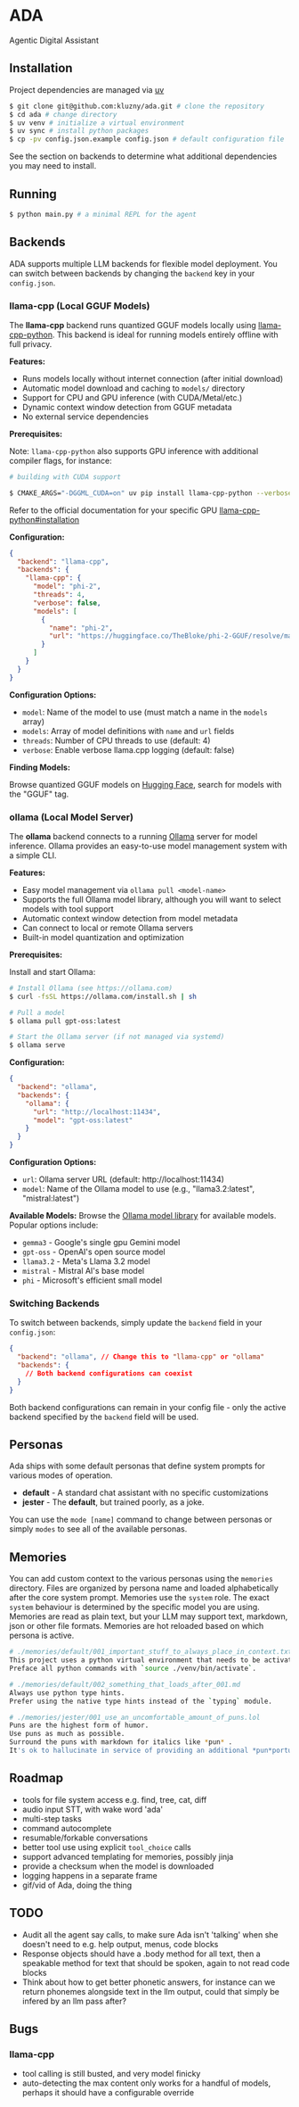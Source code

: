 # ADA

Agentic Digital Assistant

## Installation

Project dependencies are managed via [uv](https://docs.astral.sh/uv/)

```bash
$ git clone git@github.com:kluzny/ada.git # clone the repository
$ cd ada # change directory
$ uv venv # initialize a virtual environment
$ uv sync # install python packages
$ cp -pv config.json.example config.json # default configuration file
```

See the section on backends to determine what additional dependencies you may need to install.

## Running

```bash
$ python main.py # a minimal REPL for the agent
```

## Backends

ADA supports multiple LLM backends for flexible model deployment. You can switch between backends by changing the `backend` key in your `config.json`.

### llama-cpp (Local GGUF Models)

The **llama-cpp** backend runs quantized GGUF models locally using [llama-cpp-python](https://github.com/abetlen/llama-cpp-python). This backend is ideal for running models entirely offline with full privacy.

**Features:**

- Runs models locally without internet connection (after initial download)
- Automatic model download and caching to `models/` directory
- Support for CPU and GPU inference (with CUDA/Metal/etc.)
- Dynamic context window detection from GGUF metadata
- No external service dependencies

**Prerequisites:**

Note: `llama-cpp-python` also supports GPU inference with additional compiler flags, for instance:

```bash
# building with CUDA support

$ CMAKE_ARGS="-DGGML_CUDA=on" uv pip install llama-cpp-python --verbose
```

Refer to the official documentation for your specific GPU [llama-cpp-python#installation](https://llama-cpp-python.readthedocs.io/en/latest/#installation)

**Configuration:**

```json
{
  "backend": "llama-cpp",
  "backends": {
    "llama-cpp": {
      "model": "phi-2",
      "threads": 4,
      "verbose": false,
      "models": [
        {
          "name": "phi-2",
          "url": "https://huggingface.co/TheBloke/phi-2-GGUF/resolve/main/phi-2.Q8_0.gguf"
        }
      ]
    }
  }
}
```

**Configuration Options:**

- `model`: Name of the model to use (must match a name in the `models` array)
- `models`: Array of model definitions with `name` and `url` fields
- `threads`: Number of CPU threads to use (default: 4)
- `verbose`: Enable verbose llama.cpp logging (default: false)

**Finding Models:**

Browse quantized GGUF models on [Hugging Face](https://huggingface.co/), search for models with the "GGUF" tag.

### ollama (Local Model Server)

The **ollama** backend connects to a running [Ollama](https://ollama.ai/) server for model inference. Ollama provides an easy-to-use model management system with a simple CLI.

**Features:**

- Easy model management via `ollama pull <model-name>`
- Supports the full Ollama model library, although you will want to select models with tool support
- Automatic context window detection from model metadata
- Can connect to local or remote Ollama servers
- Built-in model quantization and optimization

**Prerequisites:**

Install and start Ollama:

```bash
# Install Ollama (see https://ollama.com)
$ curl -fsSL https://ollama.com/install.sh | sh

# Pull a model
$ ollama pull gpt-oss:latest

# Start the Ollama server (if not managed via systemd)
$ ollama serve
```

**Configuration:**

```json
{
  "backend": "ollama",
  "backends": {
    "ollama": {
      "url": "http://localhost:11434",
      "model": "gpt-oss:latest"
    }
  }
}
```

**Configuration Options:**

- `url`: Ollama server URL (default: http://localhost:11434)
- `model`: Name of the Ollama model to use (e.g., "llama3.2:latest", "mistral:latest")

**Available Models:**
Browse the [Ollama model library](https://ollama.ai/library) for available models. Popular options include:

- `gemma3` - Google's single gpu Gemini model
- `gpt-oss` - OpenAI's open source model
- `llama3.2` - Meta's Llama 3.2 model
- `mistral` - Mistral AI's base model
- `phi` - Microsoft's efficient small model

### Switching Backends

To switch between backends, simply update the `backend` field in your `config.json`:

```json
{
  "backend": "ollama", // Change this to "llama-cpp" or "ollama"
  "backends": {
    // Both backend configurations can coexist
  }
}
```

Both backend configurations can remain in your config file - only the active backend specified by the `backend` field will be used.

## Personas

Ada ships with some default personas that define system prompts for various modes of operation.

- **default** - A standard chat assistant with no specific customizations
- **jester** - The **default**, but trained poorly, as a joke.

You can use the `mode [name]` command to change between personas or simply `modes` to see all of the available personas.

## Memories

You can add custom context to the various personas using the `memories` directory. Files are organized by persona name and loaded alphabetically after the core system prompt. Memories use the `system` role. The exact `system` behaviour is determined by the specific model you are using. Memories are read as plain text, but your LLM may support text, markdown, json or other file formats. Memories are hot reloaded based on which persona is active.

```bash
# ./memories/default/001_important_stuff_to_always_place_in_context.txt
This project uses a python virtual environment that needs to be activated.
Preface all python commands with `source ./venv/bin/activate`.
```

```bash
# ./memories/default/002_something_that_loads_after_001.md
Always use python type hints.
Prefer using the native type hints instead of the `typing` module.
```

```bash
# ./memories/jester/001_use_an_uncomfortable_amount_of_puns.lol
Puns are the highest form of humor.
Use puns as much as possible.
Surround the puns with markdown for italics like *pun* .
It's ok to hallucinate in service of providing an additional *pun*portunity.
```

## Roadmap

- tools for file system access e.g. find, tree, cat, diff
- audio input STT, with wake word 'ada'
- multi-step tasks
- command autocomplete
- resumable/forkable conversations
- better tool use using explicit `tool_choice` calls
- support advanced templating for memories, possibly jinja
- provide a checksum when the model is downloaded
- logging happens in a separate frame
- gif/vid of Ada, doing the thing

## TODO

- Audit all the agent say calls, to make sure Ada isn't 'talking' when she doesn't need to e.g. help output, menus, code blocks
- Response objects should have a .body method for all text, then a speakable method for text that should be spoken, again to not read code blocks
- Think about how to get better phonetic answers, for instance can we return phonemes alongside text in the llm output, could that simply be infered by an llm pass after?

## Bugs

### llama-cpp

- tool calling is still busted, and very model finicky
- auto-detecting the max content only works for a handful of models, perhaps it should have a configurable override

